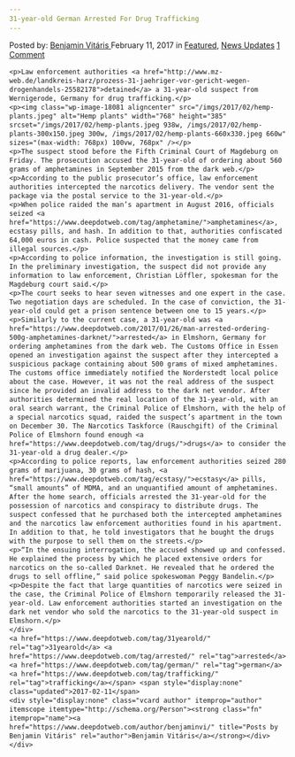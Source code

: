 ```yaml
---
31-year-old German Arrested For Drug Trafficking
---
```

<article class="post-listing post-18077 post type-post status-publish format-standard has-post-thumbnail hentry  tag-31yearold tag-german tag-trafficking">
    <div class="post-inner">
        <span>Posted by: <a href="https://www.deepdotweb.com/author/benjaminvi/" title="">Benjamin Vitáris </a></span>
    <span>February 11, 2017</span>
    <span>in <a href="https://www.deepdotweb.com/category/deepdot-news/" rel="category tag">Featured</a>, <a href="https://www.deepdotweb.com/category/news-updates/" rel="category tag">News Updates</a></span>
    <span><a href="https://www.deepdotweb.com/2017/02/11/31-year-old-german-arrested-drug-trafficking/#comments">1 Comment</a></span>
    </p>
    <div class="clear"></div>
    
    <p>Law enforcement authorities <a href="http://www.mz-web.de/landkreis-harz/prozess-31-jaehriger-vor-gericht-wegen-drogenhandels-25582178">detained</a> a 31-year-old suspect from Wernigerode, Germany for drug trafficking.</p>
    <p><img class="wp-image-18081 aligncenter" src="/imgs/2017/02/hemp-plants.jpeg" alt="Hemp plants" width="768" height="385" srcset="/imgs/2017/02/hemp-plants.jpeg 938w, /imgs/2017/02/hemp-plants-300x150.jpeg 300w, /imgs/2017/02/hemp-plants-660x330.jpeg 660w" sizes="(max-width: 768px) 100vw, 768px" /></p>
    <p>The suspect stood before the Fifth Criminal Court of Magdeburg on Friday. The prosecution accused the 31-year-old of ordering about 560 grams of amphetamines in September 2015 from the dark web.</p>
    <p>According to the public prosecutor’s office, law enforcement authorities intercepted the narcotics delivery. The vendor sent the package via the postal service to the 31-year-old.</p>
    <p>When police raided the man’s apartment in August 2016, officials seized <a href="https://www.deepdotweb.com/tag/amphetamine/">amphetamines</a>, ecstasy pills, and hash. In addition to that, authorities confiscated 64,000 euros in cash. Police suspected that the money came from illegal sources.</p>
    <p>According to police information, the investigation is still going. In the preliminary investigation, the suspect did not provide any information to law enforcement, Christian Löffler, spokesman for the Magdeburg court said.</p>
    <p>The court seeks to hear seven witnesses and one expert in the case. Two negotiation days are scheduled. In the case of conviction, the 31-year-old could get a prison sentence between one to 15 years.</p>
    <p>Similarly to the current case, a 31-year-old was <a href="https://www.deepdotweb.com/2017/01/26/man-arrested-ordering-500g-amphetamines-darknet/">arrested</a> in Elmshorn, Germany for ordering amphetamines from the dark web. The Customs Office in Essen opened an investigation against the suspect after they intercepted a suspicious package containing about 500 grams of mixed amphetamines. The customs office immediately notified the Norderstedt local police about the case. However, it was not the real address of the suspect since he provided an invalid address to the dark net vendor. After authorities determined the real location of the 31-year-old, with an oral search warrant, the Criminal Police of Elmshorn, with the help of a special narcotics squad, raided the suspect’s apartment in the town on December 30. The Narcotics Taskforce (Rauschgift) of the Criminal Police of Elmshorn found enough <a href="https://www.deepdotweb.com/tag/drugs/">drugs</a> to consider the 31-year-old a drug dealer.</p>
    <p>According to police reports, law enforcement authorities seized 280 grams of marijuana, 30 grams of hash, <a href="https://www.deepdotweb.com/tag/ecstasy/">ecstasy</a> pills, “small amounts” of MDMA, and an unquantified amount of amphetamines. After the home search, officials arrested the 31-year-old for the possession of narcotics and conspiracy to distribute drugs. The suspect confessed that he purchased both the intercepted amphetamines and the narcotics law enforcement authorities found in his apartment. In addition to that, he told investigators that he bought the drugs with the purpose to sell them on the streets.</p>
    <p>“In the ensuing interrogation, the accused showed up and confessed. He explained the process by which he placed extensive orders for narcotics on the so-called Darknet. He revealed that he ordered the drugs to sell offline,” said police spokeswoman Peggy Bandelin.</p>
    <p>Despite the fact that large quantities of narcotics were seized in the case, the Criminal Police of Elmshorn temporarily released the 31-year-old. Law enforcement authorities started an investigation on the dark net vendor who sold the narcotics to the 31-year-old suspect in Elmshorn.</p>
    </div>
    <a href="https://www.deepdotweb.com/tag/31yearold/" rel="tag">31yearold</a> <a href="https://www.deepdotweb.com/tag/arrested/" rel="tag">arrested</a>  <a href="https://www.deepdotweb.com/tag/german/" rel="tag">german</a> <a href="https://www.deepdotweb.com/tag/trafficking/" rel="tag">trafficking</a></span> <span style="display:none" class="updated">2017-02-11</span>
    <div style="display:none" class="vcard author" itemprop="author" itemscope itemtype="http://schema.org/Person"><strong class="fn" itemprop="name"><a href="https://www.deepdotweb.com/author/benjaminvi/" title="Posts by Benjamin Vitáris" rel="author">Benjamin Vitáris</a></strong></div>
    </div>
</article>

